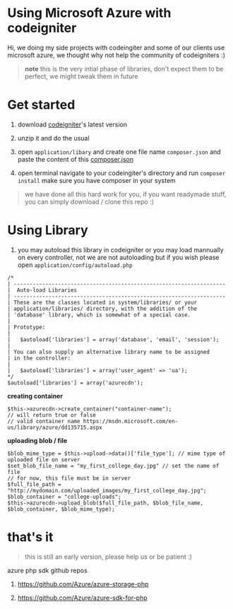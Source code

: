 # Using Microsoft Azure with codeigniter

Hi, we doing my side projects with codeingiter and some of our clients use microsoft azure, we thought why not help
the community of codeigniters :)

> **note** this is the very intial phase of libraries, don't expect them to be perfect, we might tweak them in future

# Get started

1) download [codeigniter](https://www.codeigniter.com/)'s latest version

2) unzip it and do the usual

3) open `application/libary` and create one file name `composer.json` and paste the content of this [composer.json](https://github.com/Azure/azure-storage-php/blob/master/composer.json)

4) open terminal navigate to your codeingiter's directory and run `composer install` make sure you have composer in your system


> we have done all this hard work for you, if you want readymade stuff, you can simply download / clone this repo :)

# Using Library


1) you may autoload this library in codeigniter or you may load mannually on every controller, not we are not autoloading but if you wish please open `application/config/autoload.php`
```
/*
| -------------------------------------------------------------------
|  Auto-load Libraries
| -------------------------------------------------------------------
| These are the classes located in system/libraries/ or your
| application/libraries/ directory, with the addition of the
| 'database' library, which is somewhat of a special case.
|
| Prototype:
|
|	$autoload['libraries'] = array('database', 'email', 'session');
|
| You can also supply an alternative library name to be assigned
| in the controller:
|
|	$autoload['libraries'] = array('user_agent' => 'ua');
*/
$autoload['libraries'] = array('azurecdn');
```
**creating container**
```
$this->azurecdn->create_container("container-name");
// will return true or false
// valid container name https://msdn.microsoft.com/en-us/library/azure/dd135715.aspx
```
**uploading blob / file**
```
$blob_mime_type = $this->upload->data()['file_type']; // mime type of uploaded file on server
$set_blob_file_name = "my_first_college_day.jpg" // set the name of file
// for now, this file must be in server
$full_file_path = "http://mydomain.com/uploaded_images/my_first_college_day.jpg";
$blob_container = "college-uploads";
$this->azurecdn->upload_blob($full_file_path, $blob_file_name, $blob_container, $blob_mime_type);
```

# that's it

> this is still an early version, please help us or be patient :)

azure php sdk github repos

1) https://github.com/Azure/azure-storage-php

2) https://github.com/Azure/azure-sdk-for-php

